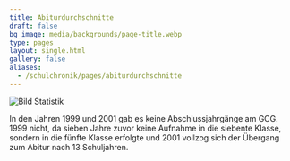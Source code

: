 ```yaml
---
title: Abiturdurchschnitte
draft: false
bg_image: media/backgrounds/page-title.webp
type: pages
layout: single.html
gallery: false
aliases:
  - /schulchronik/pages/abiturdurchschnitte
---
```

![Bild Statistik](/media/statistiken/abis6.webp)

In den Jahren 1999 und 2001 gab es keine Abschlussjahrgänge am GCG. 1999 nicht, da sieben Jahre zuvor keine Aufnahme in die siebente Klasse, sondern in die fünfte Klasse erfolgte und 2001 vollzog sich der Übergang zum Abitur nach 13 Schuljahren.
